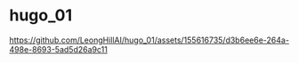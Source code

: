 # hugo_01



https://github.com/LeongHillAI/hugo_01/assets/155616735/d3b6ee6e-264a-498e-8693-5ad5d26a9c11

